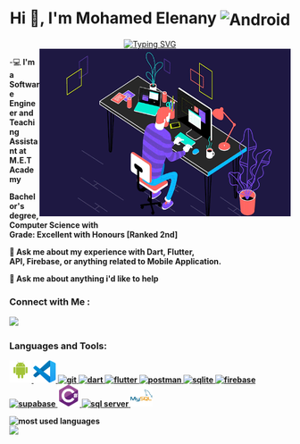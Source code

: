 <h1 align="center">Hi 👋, I'm Mohamed Elenany  <img align="center" alt="Android" width="55" src="https://media.giphy.com/media/Y4bzv6DYbYzy8jDnoW/giphy.gif" /></h1>
<!-- Typing SVG by DenverCoder1 - https://github.com/DenverCoder1/readme-typing-svg -->
<div align="center">
  <!-- Typing SVG by DenverCoder1 - https://github.com/DenverCoder1/readme-typing-svg -->
  <a href="https://git.io/typing-svg">
    <img src="https://readme-typing-svg.demolab.com?font=Fira+Code&weight=500&pause=1000&center=true&width=435&lines=Mobile+Application+Developer;Always+Learing+new+Things" alt="Typing SVG" />
  </a>
</div>
<img align="right" alt="GIF" src="https://github.com/MohamedAEleanany/MohamedAEleanany/blob/main/237114644-48722957-1074-4ec5-ae1a-416a1e9130ec.gif" width="450" height="300" />


<div align="left">
  <p>-💻<b> I'm a Software Engineer and<br> Teaching Assistant at M.E.T Academy<b></p>
     <p>Bachelor's degree, Computer Science with <br>Grade: <b>Excellent with Honours [Ranked 2nd]<b></p>
  <p>💬 Ask me about my experience with Dart, Flutter, <br>API, Firebase, or anything related to Mobile Application.</p>
   
  💬 Ask me about <b>anything i'd like to help</b>
</div>






### Connect with Me :

<a href="https://www.linkedin.com/in/mohamedaelenany/" target="_blank"><img src="https://img.shields.io/badge/-Mohamed%20Elenany-0077B5?style=for-the-badge&logo=Linkedin&logoColor=white"/></a>

<h3 align="left">Languages and Tools:</h3>

<p align="left"> 
  <!-- Android -->
  <a href="https://developer.android.com" target="_blank" rel="noreferrer"> 
    <img src="https://raw.githubusercontent.com/devicons/devicon/master/icons/android/android-original-wordmark.svg" alt="android" width="40" height="40"/> 
  </a> 
  <!-- VS Code -->
  <a href="https://code.visualstudio.com/" target="_blank" rel="noreferrer"> 
    <img src="https://raw.githubusercontent.com/devicons/devicon/master/icons/vscode/vscode-original.svg" alt="vscode" width="40" height="40"/> 
  </a>
  <!-- Git -->
  <a href="https://git-scm.com/" target="_blank" rel="noreferrer"> 
    <img src="https://www.vectorlogo.zone/logos/git-scm/git-scm-icon.svg" alt="git" width="40" height="40"/> 
  </a>
  <!-- Dart -->
  <a href="https://dart.dev" target="_blank" rel="noreferrer"> 
    <img src="https://www.vectorlogo.zone/logos/dartlang/dartlang-icon.svg" alt="dart" width="40" height="40"/> 
  </a>
  <!-- Flutter -->
  <a href="https://flutter.dev" target="_blank" rel="noreferrer"> 
    <img src="https://www.vectorlogo.zone/logos/flutterio/flutterio-icon.svg" alt="flutter" width="40" height="40"/> 
  </a>
  <!-- Postman -->
  <a href="https://postman.com" target="_blank" rel="noreferrer"> 
    <img src="https://www.vectorlogo.zone/logos/getpostman/getpostman-icon.svg" alt="postman" width="40" height="40"/> 
  </a>
  <!-- SQLite -->
  <a href="https://www.sqlite.org/" target="_blank" rel="noreferrer"> 
    <img src="https://www.vectorlogo.zone/logos/sqlite/sqlite-icon.svg" alt="sqlite" width="40" height="40"/> 
  </a>
  <!-- Firebase -->
  <a href="https://firebase.google.com/" target="_blank" rel="noreferrer"> 
    <img src="https://www.vectorlogo.zone/logos/firebase/firebase-icon.svg" alt="firebase" width="40" height="40"/> 
  </a>
  <!-- Supabase -->
  <a href="https://supabase.com/" target="_blank" rel="noreferrer"> 
    <img src="https://www.vectorlogo.zone/logos/supabase/supabase-icon.svg" alt="supabase" width="40" height="40"/> 
  </a>
  <!-- C# -->
  <a href="https://learn.microsoft.com/en-us/dotnet/csharp/" target="_blank" rel="noreferrer"> 
    <img src="https://raw.githubusercontent.com/devicons/devicon/master/icons/csharp/csharp-original.svg" alt="csharp" width="40" height="40"/> 
  </a>
  <!-- SQL Server -->
  <a href="https://www.microsoft.com/en-us/sql-server" target="_blank" rel="noreferrer"> 
    <img src="https://www.svgrepo.com/show/303229/microsoft-sql-server-logo.svg" alt="sql server" width="40" height="40"/> 
  </a>
  <!-- MySQL -->
  <a href="https://www.mysql.com/" target="_blank" rel="noreferrer"> 
    <img src="https://raw.githubusercontent.com/devicons/devicon/master/icons/mysql/mysql-original-wordmark.svg" alt="mysql" width="40" height="40"/> 
  </a>
</p>






<img align="left" src="https://github-readme-stats.vercel.app/api/top-langs?username=yousefdergham&show_icons=true&locale=en&layout=compact&theme=radical" alt="most used languages" />
<br>
<a href="https://komarev.com/ghpvc/?username=yousefdergham&style=for-the-badge">
    <img src="https://komarev.com/ghpvc/?username=yousefdergham&style=for-the-badge">
</a>

